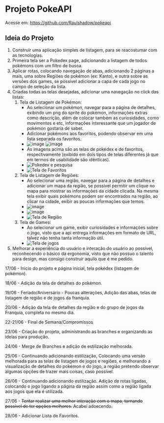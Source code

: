 # Projeto PokeAPI
Acesse em: https://github.com/Raulshadow/pokeapi

## Ideia do Projeto
1. Construir uma aplicação simples de listagem, para se reacostumar com as tecnologias.
2. Primeira tela ser a Pokedex page, adicionando a listagem de todos pokémons com um filtro de busca.
3. Aplicar rotas, colocando navegação de abas, adicionando 2 páginas a mais, uma sobre Regiões de pokémon (ex: Kanto), e outra sobre as versões dos games, se possível adicionar a capa de cada jogo no campo de seleção da lista.
4. Criadas todas as telas desejadas, adicionar uma navegação no click das listas:
    1. Tela de Listagem de Pokémon:
        - Ao selecionar um pokémon, navegar para a página de detalhes, exibindo um png do sprite do pokémon, informações extras como descrição, além de colocar também as curiosidades, como movimentos e etc, informações interessante que um jogador de pokémon gostaria de saber.
        - Adicionar pokémons aos favoritos, podendo observar em uma lista separada os favoritos.
        - ![image](https://github.com/user-attachments/assets/699fcd7f-6ae4-413d-b523-4de698efd304) ![image](https://github.com/user-attachments/assets/b00841cb-0bb0-4043-b6f8-f6beb6f3a83e)
        - As imagens acima são as telas de pokédex e de favoritos, respectivamente (exibido em dois tipos de telas diferentes já que em termos de usabilidade são idênticas).
        - ![Pokedex e pesquisa](https://github.com/user-attachments/assets/9897dd82-bd1c-493a-b410-a544d08f1afc)
        - ![Tela de Favoritos](https://github.com/user-attachments/assets/945a7ca0-9280-408d-8c93-aa83d106f48f)
    2. Tela de Listagem de Regiões:
        - Ao selecionar uma região, navegar para a página de detalhes e adicionar um mapa da região, se possível permitir um clique no mapa para mostrar as informações da cidade clicada. Na mesma tela exibir quais pokémons podem ser encontrados na região, ao clicar na cidade, exibir as poucas informações que temos.
        - ![image](https://github.com/user-attachments/assets/3380953d-cf4f-435c-b8ff-c92d20d85bfc)
        - ![image](https://github.com/user-attachments/assets/a7919790-ce02-4c38-98b1-10594acb4b1e)
        - ![Tela de Região](https://github.com/user-attachments/assets/4c4b7f96-5b19-455a-a3b3-b43d2f50ee04)
    3. Tela de Games:
        - Ao selecionar um game, exibir curiosidades e informações sobre o jogo, visto que a api entrega informações em formato de URL, talvez não tenha tanta informação útil.
        - ![Tela de jogos](https://github.com/user-attachments/assets/7cbedef2-be3b-4745-b02e-b10541f04cd9)
5. Melhorar a experiência do usuário e interação do usuário ao possível, reconhecendo o básico da ergonomia, visto que não possuo o talento para design, mas consigo construir aquilo que é me pedido.

17/06 - Inicio do projeto e página inicial, tela pokédex (listagem de pokémon).

18/06 - Adição da tela de detalhes do pokémon.

19/06 - Feriado/Aniversário - Poucas alterações, Adição das abas, telas de listagem de região e de jogos da franquia.

20/06 - Adição da tela de detalhes da região e do grupo de jogos da Franquia, completa no mesmo dia.

22-21/06 - Final de Semana/Compromissos

23/06 - Criação do projeto, administrando as branches e organizando as ideias para produção.

24/06 - Merge de Branches e adição de estilização melhorada.

25/06 - Continuando adicionando estilização, Colocando uma versão melhorada para as telas de listagem de jogos e regiões, e melhorando a visualização de detalhes do pokémon e do jogo, a região pretendo observar algumas opções de trazer mais coisas, caso possível.

26/06 - Continuando adicionando estilização. Adição de rotas ligadas, colocando o jogo ligando a página da região assim como a região ligada aos jogos que ela é utilizada.

27/06 - ~~Tentar realizar uma melhor interação com o mapa, tornando possível de ter opções melhores.~~ Acabei adoecendo.

28/06 - Adicionar Lista de Favoritos.

